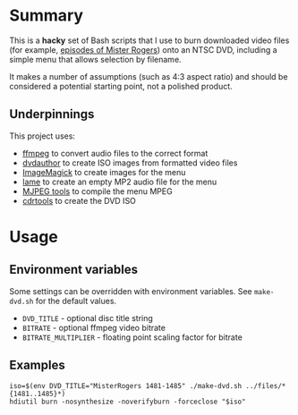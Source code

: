 # Summary

This is a **hacky** set of Bash scripts that I use to burn downloaded video files (for example, [episodes of Mister Rogers]) onto an NTSC DVD, including a simple menu that allows selection by filename.

It makes a number of assumptions (such as 4:3 aspect ratio) and should be considered a potential starting point, not a polished product.

## Underpinnings

This project uses:

- [ffmpeg] to convert audio files to the correct format
- [dvdauthor] to create ISO images from formatted video files
- [ImageMagick] to create images for the menu
- [lame] to create an empty MP2 audio file for the menu
- [MJPEG tools] to compile the menu MPEG
- [cdrtools] to create the DVD ISO

# Usage

## Environment variables

Some settings can be overridden with environment variables. See `make-dvd.sh` for the default values.

- `DVD_TITLE` - optional disc title string
- `BITRATE` - optional ffmpeg video bitrate
- `BITRATE_MULTIPLIER` - floating point scaling factor for bitrate

## Examples

    iso=$(env DVD_TITLE="MisterRogers 1481-1485" ./make-dvd.sh ../files/*{1481..1485}*)
    hdiutil burn -nosynthesize -noverifyburn -forceclose "$iso"

[ImageMagick]: https://imagemagick.org
[MJPEG tools]: http://mjpeg.sourceforge.net
[cdrtools]: https://cdrtools.sourceforge.net/private/cdrecord.html
[dvdauthor]: https://dvdauthor.sourceforge.net/
[ffmpeg]: https://ffmpeg.org/
[lame]: https://lame.sourceforge.io/

[episodes of Mister Rogers]: https://www.misterrogers.org/watch/

